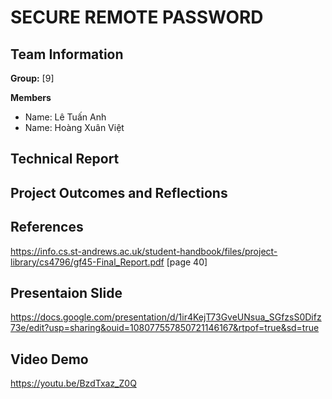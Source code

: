 # SECURE REMOTE PASSWORD

## Team Information
**Group:** [9]

**Members**

- Name: Lê Tuấn Anh
- Name: Hoàng Xuân Việt

  

## Technical Report


## Project Outcomes and Reflections



## References

https://info.cs.st-andrews.ac.uk/student-handbook/files/project-library/cs4796/gf45-Final_Report.pdf [page 40]

## Presentaion Slide
https://docs.google.com/presentation/d/1ir4KejT73GveUNsua_SGfzsS0Difz73e/edit?usp=sharing&ouid=108077557850721146167&rtpof=true&sd=true

## Video Demo 

https://youtu.be/BzdTxaz_Z0Q

